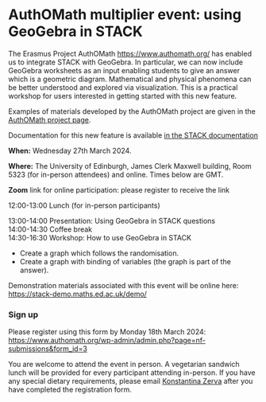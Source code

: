 # AuthOMath multiplier event: using GeoGebra in STACK

The Erasmus Project AuthOMath <https://www.authomath.org/> has enabled us to integrate STACK with GeoGebra.  In particular, we can now include GeoGebra worksheets as an input enabling students to give an answer which is a geometric diagram.  Mathematical and physical phenomena can be better understood and explored via visualization.  This is a practical workshop for users interested in getting started with this new feature.

Examples of materials developed by the AuthOMath project are given in the [AuthOMath project page](../Projects/AuthOMath/index.md).

Documentation for this new feature is available [in the STACK documentation](https://docs.stack-assessment.org/en/Topics/GeoGebra/)

**When:** Wednesday 27th March 2024.

**Where:** The University of Edinburgh, James Clerk Maxwell building, Room 5323 (for in-person attendees) and online.  Times below are GMT.

**Zoom** link for online participation: please register to receive the link


12:00-13:00 Lunch (for in-person participants)

13:00-14:00 Presentation: Using GeoGebra in STACK questions<br/>
14:00-14:30 Coffee break<br/>
14:30-16:30 Workshop: How to use GeoGebra in STACK<br/>

- Create a graph which follows the randomisation.<br/>
- Create a graph with binding of variables (the graph is part of the answer).

Demonstration materials associated with this event will be online here:  <https://stack-demo.maths.ed.ac.uk/demo/>


### Sign up

Please register using this form by Monday 18th March 2024: <https://www.authomath.org/wp-admin/admin.php?page=nf-submissions&form_id=3>

You are welcome to attend the event in person. A vegetarian sandwich lunch will be provided for every participant attending in-person. If you have any special dietary requirements, please email <a href="mailto:K.Zerva@ed.ac.uk">Konstantina Zerva</a> after you have completed the registration form.
